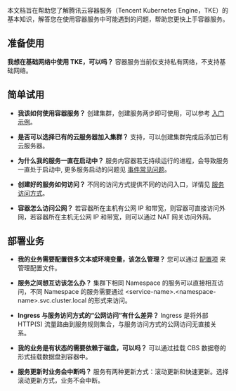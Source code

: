 
本文档旨在帮助您了解腾讯云容器服务（Tencent Kubernetes Engine，TKE）的基本知识，解答您在使用容器服务中可能遇到的问题，帮助您更快上手容器服务。


## 准备使用
**我想在基础网络中使用 TKE，可以吗？**
容器服务当前仅支持私有网络，不支持基础网络。

## 简单试用
- **我该如何使用容器服务？**
创建集群，创建服务两步即可使用，可以参考 [入门示例](https://intl.cloud.tencent.com/document/product/457/7851)。

- **是否可以选择已有的云服务器加入集群？**
支持，可以创建集群完成后添加已有云服务器。

- **为什么我的服务一直在启动中？**
服务内容器若无持续运行的进程，会导致服务一直处于启动中, 更多服务启动的问题见 [事件常见问题](https://intl.cloud.tencent.com/document/product/457/8187)。

- **创建好的服务如何访问？**
不同的访问方式提供不同的访问入口，详情见 [服务访问方式](https://intl.cloud.tencent.com/document/product/457/9098)。

- **容器怎么访问公网？**
若容器所在主机有公网 IP 和带宽，则容器可直接访问外网，若容器所在主机无公网 IP 和带宽，则可以通过 NAT 网关访问外网。

## 部署业务
- **我的业务需要配置很多文本或环境变量，该怎么管理？**
您可以通过 [配置项](https://intl.cloud.tencent.com/document/product/457/10173) 来管理配置文件。

- **服务之间想互访该怎么办？**
集群下相同 Namespace 的服务可以直接相互访问，不同 Namespace 的服务需要通过 <service-name\>.<namespace-name\>.svc.cluster.local 的形式来访问。

- **Ingress 与服务访问方式的“公网访问”有什么差异？**
Ingress 是将外部 HTTP(S) 流量路由到服务规则集合，与服务访问方式的公网访问无直接关系。

- **我的业务是有状态的需要依赖于磁盘，可以吗？**
可以通过挂载 CBS 数据卷的形式挂载数据盘到容器中。

- **服务更新时业务会中断吗？**
服务有两种更新方式：滚动更新和快速更新。选择滚动更新方式，业务不会中断。








